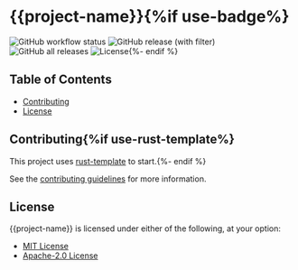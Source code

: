 # {{project-name}}{%if use-badge%}

![GitHub workflow status](https://github.com/{{gh-username}}/{{project-name}}/actions/workflows/cicd.yaml/badge.svg)
![GitHub release (with filter)](https://img.shields.io/github/v/release/{{gh-username}}/{{project-name}})
![GitHub all releases](https://img.shields.io/github/downloads/{{gh-username}}/{{project-name}}/total)
![License](https://img.shields.io/badge/license-MIT%2FApache--2.0-blue.svg){%- endif %}

## Table of Contents

- [Contributing](#contributing)
- [License](#license)

## Contributing{%if use-rust-template%}

This project uses [rust-template](https://github.com/uplau/rust-template) to start.{%- endif %}

See the [contributing guidelines](./CONTRIBUTING.md) for more information.

## License

{{project-name}} is licensed under either of the following, at your option:

- [MIT License](./LICENSE-MIT)
- [Apache-2.0 License](./LICENSE-APACHE)
